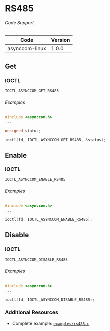 # RS485

###### Code Support
| Code | Version |
| ---- | ------- |
| asynccom-linux | 1.0.0 |


## Get
### IOCTL
```c
IOCTL_ASYNCCOM_GET_RS485
```

###### Examples
```c
#include <asynccom.h>
...

unsigned status;

ioctl(fd, IOCTL_ASYNCCOM_GET_RS485, &status);
```

## Enable
### IOCTL
```c
IOCTL_ASYNCCOM_ENABLE_RS485
```

###### Examples
```c
#include <asynccom.h>
...

ioctl(fd, IOCTL_ASYNCCOM_ENABLE_RS485);
```

## Disable
### IOCTL
```c
IOCTL_ASYNCCOM_DISABLE_RS485
```

###### Examples
```c
#include <asynccom.h>
...

ioctl(fd, IOCTL_ASYNCCOM_DISABLE_RS485);
```

### Additional Resources
- Complete example: [`examples/rs485.c`](../examples/rs485.c)
